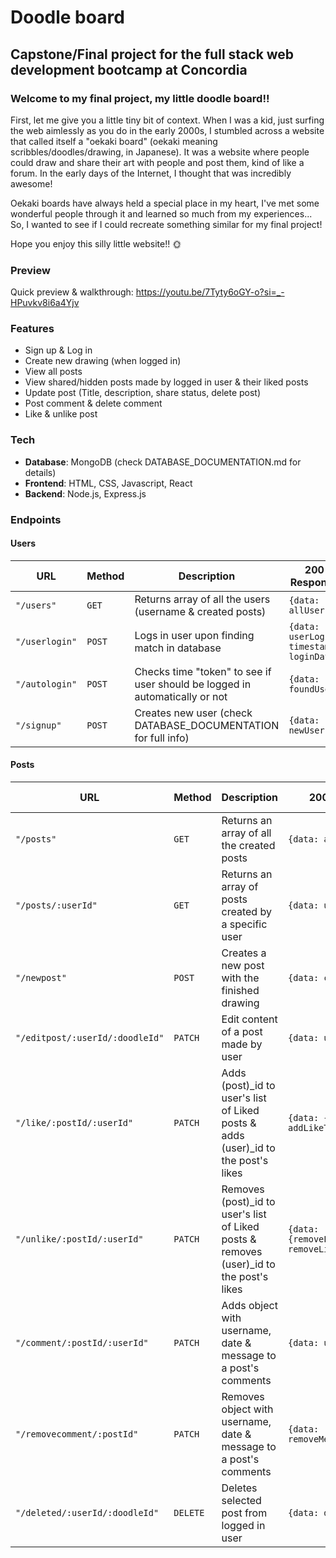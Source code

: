 # Doodle board

## Capstone/Final project for the full stack web development bootcamp at Concordia

### Welcome to my final project, my little doodle board!!

First, let me give you a little tiny bit of context.
When I was a kid, just surfing the web aimlessly as you do in the early 2000s, I stumbled across a website that called itself a "oekaki board" (oekaki meaning scribbles/doodles/drawing, in Japanese). It was a website where people could draw and share their art with people and post them, kind of like a forum. In the early days of the Internet, I thought that was incredibly awesome!

Oekaki boards have always held a special place in my heart, I've met some wonderful people through it and learned so much from my experiences... So, I wanted to see if I could recreate something similar for my final project!

Hope you enjoy this silly little website!! 🌞

### Preview

Quick preview & walkthrough: 
https://youtu.be/7Tyty6oGY-o?si=_-HPuvkv8i6a4Yjv

### Features

- Sign up & Log in
- Create new drawing (when logged in)
- View all posts
- View shared/hidden posts made by logged in user & their liked posts
- Update post (Title, description, share status, delete post)
- Post comment & delete comment
- Like & unlike post

### Tech

- **Database**: MongoDB (check DATABASE_DOCUMENTATION.md for details)
- **Frontend**: HTML, CSS, Javascript, React
- **Backend**: Node.js, Express.js

### Endpoints

#### **Users**

| URL | Method | Description | 200 Response | Unsuccessful status codes |
| --- | --- | --- | --- | --- |
| `"/users"` | `GET` | Returns array of all the users (username & created posts) | `{data: allUsers}` | 404, 500 |
| `"/userlogin"` | `POST` | Logs in user upon finding match in database | `{data: userLogin, timestamp: loginDate}` | 400, 404, 500 |
| `"/autologin"` | `POST` | Checks time "token" to see if user should be logged in automatically or not | `{data: foundUser}` | 401, 404, 408, 500 |
| `"/signup"` | `POST` | Creates new user (check DATABASE_DOCUMENTATION for full info) | `{data: newUser}` | 400, 500 |

#### **Posts**

| URL | Method | Description | 200 Response | Unsuccessful status codes |
| --- | --- | --- | --- | --- |
| `"/posts"` | `GET` | Returns an array of all the created posts | `{data: allPosts}` | 404, 500 |
| `"/posts/:userId"` | `GET` | Returns an array of posts created by a specific user | `{data: userPosts}` | 404, 500 |
| `"/newpost"` | `POST` | Creates a new post with the finished drawing | `{data: createNewPost}` | 400, 404, 500 |
| `"/editpost/:userId/:doodleId"` | `PATCH` | Edit content of a post made by user | `{data: updatedPost}` | 404, 409, 500 |
| `"/like/:postId/:userId"` | `PATCH` | Adds (post)_id to user's list of Liked posts & adds (user)_id to the post's likes | `{data: {addLikeToPost, addLikeToUser}}` | 404, 409, 500 |
| `"/unlike/:postId/:userId"` | `PATCH` | Removes (post)_id to user's list of Liked posts & removes (user)_id to the post's likes | `{data: {removeLikeToPost, removeLikeToUser}}` | 404, 409, 500 |
| `"/comment/:postId/:userId"` | `PATCH` | Adds object with username, date & message to a post's comments | `{data: updatedPost}` | 404, 500 |
| `"/removecomment/:postId"` | `PATCH` | Removes object with username, date & message to a post's comments | `{data: removeMessageFromPost}` | 404, 409, 500 |
| `"/deleted/:userId/:doodleId"` | `DELETE` | Deletes selected post from logged in user | `{data: deletedPost}` | 409, 500 |